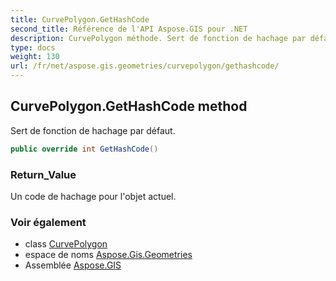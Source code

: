 ```yaml
---
title: CurvePolygon.GetHashCode
second_title: Référence de l'API Aspose.GIS pour .NET
description: CurvePolygon méthode. Sert de fonction de hachage par défaut.
type: docs
weight: 130
url: /fr/net/aspose.gis.geometries/curvepolygon/gethashcode/
---
```

## CurvePolygon.GetHashCode method

Sert de fonction de hachage par défaut.

```csharp
public override int GetHashCode()
```

### Return_Value

Un code de hachage pour l'objet actuel.

### Voir également

* class [CurvePolygon](../)
* espace de noms [Aspose.Gis.Geometries](../../curvepolygon/)
* Assemblée [Aspose.GIS](../../../)


